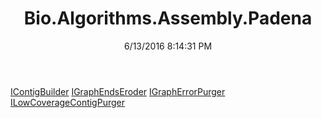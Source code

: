 ﻿---
title: Bio.Algorithms.Assembly.Padena
date: 6/13/2016 8:14:31 PM
---

[IContigBuilder](T-Bio.Algorithms.Assembly.Padena.IContigBuilder.html)
[IGraphEndsEroder](T-Bio.Algorithms.Assembly.Padena.IGraphEndsEroder.html)
[IGraphErrorPurger](T-Bio.Algorithms.Assembly.Padena.IGraphErrorPurger.html)
[ILowCoverageContigPurger](T-Bio.Algorithms.Assembly.Padena.ILowCoverageContigPurger.html)
